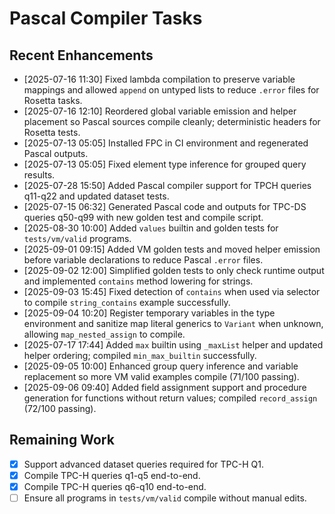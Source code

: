 # Pascal Compiler Tasks

## Recent Enhancements
- [2025-07-16 11:30] Fixed lambda compilation to preserve variable mappings and
  allowed `append` on untyped lists to reduce `.error` files for Rosetta tasks.
- [2025-07-16 12:10] Reordered global variable emission and helper placement so
  Pascal sources compile cleanly; deterministic headers for Rosetta tests.
- [2025-07-13 05:05] Installed FPC in CI environment and regenerated Pascal outputs.
- [2025-07-13 05:05] Fixed element type inference for grouped query results.
- [2025-07-28 15:50] Added Pascal compiler support for TPCH queries q11-q22 and updated dataset tests.
- [2025-07-15 06:32] Generated Pascal code and outputs for TPC-DS queries q50-q99 with new golden test and compile script.
- [2025-08-30 10:00] Added `values` builtin and golden tests for `tests/vm/valid` programs.
- [2025-09-01 09:15] Added VM golden tests and moved helper emission before
  variable declarations to reduce Pascal `.error` files.
- [2025-09-02 12:00] Simplified golden tests to only check runtime output and
  implemented `contains` method lowering for strings.
- [2025-09-03 15:45] Fixed detection of `contains` when used via selector
  to compile `string_contains` example successfully.
- [2025-09-04 10:20] Register temporary variables in the type environment and
  sanitize map literal generics to `Variant` when unknown, allowing
  `map_nested_assign` to compile.
- [2025-07-17 17:44] Added `max` builtin using `_maxList` helper and updated
  helper ordering; compiled `min_max_builtin` successfully.
- [2025-09-05 10:00] Enhanced group query inference and variable replacement
  so more VM valid examples compile (71/100 passing).
- [2025-09-06 09:40] Added field assignment support and procedure generation
  for functions without return values; compiled `record_assign` (72/100 passing).

## Remaining Work
- [x] Support advanced dataset queries required for TPC-H Q1.
- [x] Compile TPC-H queries q1-q5 end-to-end.
- [x] Compile TPC-H queries q6-q10 end-to-end.
- [ ] Ensure all programs in `tests/vm/valid` compile without manual edits.
